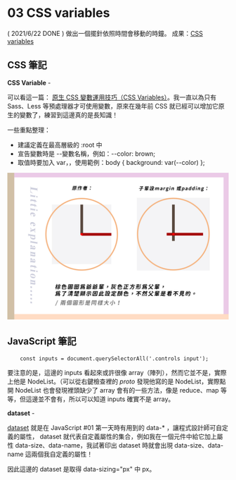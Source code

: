 
# 03 CSS variables
( 2021/6/22 DONE ) 做出一個擺針依照時間會移動的時鐘。
成果：[CSS variables](https://alice-nor.github.io/JavaScript30/03%20-%20CSS%20variables/index.html) 

## CSS 筆記 ##

**CSS Variable** - 

可以看這一篇： [原生 CSS 變數運用技巧（CSS Variables）](https://w3c.hexschool.com/blog/21985acb)。我一直以為只有 Sass、Less 等預處理器才可使用變數，原來在幾年前 CSS 就已經可以增加它原生的變數了，練習到這邊真的是長知識！

一些重點整理：
* 建議定義在最高層級的 :root 中
* 宣告變數時是 --變數名稱，例如：--color: brown;
* 取值時要加入 var，，使用範例：body { background: var(--color) };

 ![image](https://github.com/Alice-nor/JavaScript30/blob/main/02%20-%20CSS%20%2B%20JavaScript%20Clock/clock.jpg)

## JavaScript 筆記 ##

        const inputs = document.querySelectorAll('.controls input');

要注意的是，這邊的 inputs 看起來或許很像 array（陣列），然而它並不是，實際上他是 NodeList。（可以從右鍵檢查裡的 _proto_ 發現他寫的是 NodeList，實際點開 NodeList 也會發現裡頭缺少了 array 會有的一些方法，像是 reduce、map 等等，但這邊並不會有，所以可以知道 inputs 確實不是 array。

**dataset** - 

[dataset](https://developer.mozilla.org/zh-TW/docs/Web/API/HTMLOrForeignElement/dataset)  就是在 JavaScript #01 第一天時有用到的 data-* ，讓程式設計師可自定義的屬性， dataset 就代表自定義屬性的集合，例如我在一個元件中給它加上屬性 data-size、data-name，我試著印出 dataset 時就會出現 data-size、data-name 這兩個我自定義的屬性！

因此這邊的 dataset 是取得 data-sizing="px" 中 px。